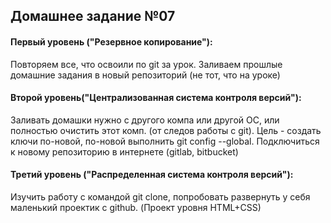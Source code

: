 
## Домашнее задание №07

#### Первый уровень ("Резервное копирование"):
Повторяем все, что освоили по git за урок. Заливаем прошлые домашние задания в новый репозиторий (не тот, что на уроке)

#### Второй уровень("Централизованная система контроля версий"):
Заливать домашки нужно с другого компа или другой ОС, или полностью очистить этот комп. (от следов работы с git). Цель - создать ключи по-новой, по-новой выполнить git config --global. Подключиться к новому репозиторию в интернете (gitlab, bitbucket)

#### Третий уровень ("Распределенная система контроля версий"):
Изучить работу с командой git clone, попробовать развернуть у себя маленький проектик с github. (Проект уровня HTML+CSS)